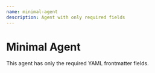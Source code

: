 ```yaml
---
name: minimal-agent
description: Agent with only required fields
---
```


# Minimal Agent

This agent has only the required YAML frontmatter fields.
